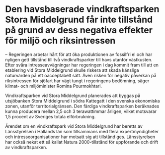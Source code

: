 # Den havsbaserade vindkraftsparken Stora Middelgrund får inte tillstånd på grund av dess negativa effekter för miljö och riksintressen

– Regeringen arbetar hårt för att öka produktionen av fossilfri el och har nyligen gett tillstånd till två vindkraftsparker till havs utanför västkusten. Efter svåra intresseavvägningar har regeringen i dag kommit fram till att en etablering vid Stora Middelgrund skulle riskera att skada känsliga naturvärden på ett oacceptabelt sätt. Även risken för negativ påverkan på riksintressen för sjöfart har vägt tungt i regeringens bedömning, säger klimat\- och miljöminister Romina Pourmokhtari.

Vindkraftsparken vid Stora Middelgrund planerades att byggas på utsjöbanken Stora Middelgrund i södra Kattegatt i den svenska ekonomiska zonen, utanför territorialgränsen. Den färdiga vindkraftsparken beräknades kunna producera mellan 2,5 och 3 terawattimmar årligen, vilket motsvarar 1,5 procent av Sveriges totala elförbrukning.

Ärendet om en vindkraftspark vid Stora Middelgrund har beretts av Länsstyrelsen i Hallands län som tillsammans med flera expertmyndigheter och intresseorganisationer har motsatt sig att tillstånd ges. Länsstyrelsen har också nekat ett så kallat Natura 2000\-tillstånd för uppförande och drift av vindkraftsparken.
